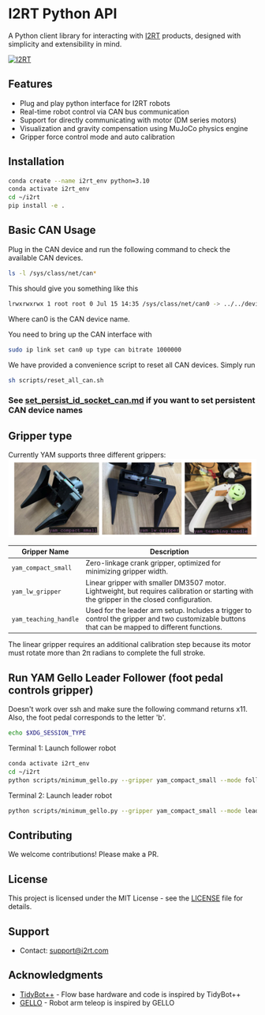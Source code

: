 # I2RT Python API

A Python client library for interacting with [I2RT](https://i2rt.com/) products, designed with simplicity and extensibility in mind.

[![I2RT](https://github.com/user-attachments/assets/025ac3f0-7af1-4e6f-ab9f-7658c5978f92)](https://i2rt.com/)
## Features

- Plug and play python interface for I2RT robots
- Real-time robot control via CAN bus communication
- Support for directly communicating with motor (DM series motors)
- Visualization and gravity compensation using MuJoCo physics engine
- Gripper force control mode and auto calibration

## Installation

```bash
conda create --name i2rt_env python=3.10
conda activate i2rt_env
cd ~/i2rt
pip install -e .
```

## Basic CAN Usage
Plug in the CAN device and run the following command to check the available CAN devices.
```bash
ls -l /sys/class/net/can*
```

This should give you something like this
```bash
lrwxrwxrwx 1 root root 0 Jul 15 14:35 /sys/class/net/can0 -> ../../devices/platform/soc/your_can_device/can0
```

Where can0 is the CAN device name.

You need to bring up the CAN interface with
```bash
sudo ip link set can0 up type can bitrate 1000000
```

We have provided a convenience script to reset all CAN devices. Simply run
```bash
sh scripts/reset_all_can.sh
```

### See [set_persist_id_socket_can.md](doc/set_persist_id_socket_can.md) if you want to set persistent CAN device names

## Gripper type

Currently YAM supports three different grippers: 
![YAM supported Grippers](./assets/photos/yam_three_grippers.png)

| Gripper Name        | Description |
|---------------------|-------------|
| `yam_compact_small` | Zero-linkage crank gripper, optimized for minimizing gripper width. |
| `yam_lw_gripper`    | Linear gripper with smaller DM3507 motor. Lightweight, but requires calibration or starting with the gripper in the closed configuration. |
| `yam_teaching_handle` | Used for the leader arm setup. Includes a trigger to control the gripper and two customizable buttons that can be mapped to different functions. |

The linear gripper requires an additional calibration step because its motor must rotate more than 2π radians to complete the full stroke.

## Run YAM Gello Leader Follower (foot pedal controls gripper)

Doesn't work over ssh and make sure the following command returns x11. Also, the foot pedal corresponds to the letter 'b'.
```bash
echo $XDG_SESSION_TYPE
```

Terminal 1: Launch follower robot
```bash
conda activate i2rt_env
cd ~/i2rt
python scripts/minimum_gello.py --gripper yam_compact_small --mode follower --can-channel can0 --bilateral_kp 0.2
```

Terminal 2: Launch leader robot
```bash
python scripts/minimum_gello.py --gripper yam_compact_small --mode leader --can-channel can1 --bilateral_kp 0.2
```

## Contributing
We welcome contributions! Please make a PR.

## License
This project is licensed under the MIT License - see the [LICENSE](LICENSE) file for details.

## Support
- Contact: support@i2rt.com

## Acknowledgments
- [TidyBot++](https://github.com/jimmyyhwu/tidybot2) - Flow base hardware and code is inspired by TidyBot++
- [GELLO](https://github.com/wuphilipp/gello_software) - Robot arm teleop is inspired by GELLO
